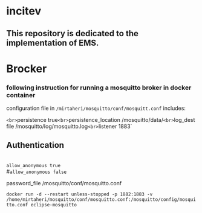 # incitev
## This repository is dedicated to the implementation of EMS.

# Brocker

### following instruction for running a mosquitto broker in docker container

configuration file in `/mirtaheri/mosquitto/conf/mosquitt.conf` includes:

`
<br>
`persistence true`
<br>
`persistence_location /mosquitto/data/`
<br>
`log_dest file /mosquitto/log/mosquitto.log`
<br>
`listener 1883`
<br>
## Authentication ##
<br>`allow_anonymous true`
<br>#`allow_anonymous false`


password_file /mosquitto/conf/mosquitto.conf


`docker run -d --restart unless-stopped -p 1882:1883 -v /home/mirtaheri/mosquitto/conf/mosquitto.conf:/mosquitto/config/mosquitto.conf eclipse-mosquitto`
